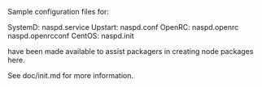 Sample configuration files for:

SystemD: naspd.service
Upstart: naspd.conf
OpenRC:  naspd.openrc
         naspd.openrcconf
CentOS:  naspd.init

have been made available to assist packagers in creating node packages here.

See doc/init.md for more information.
